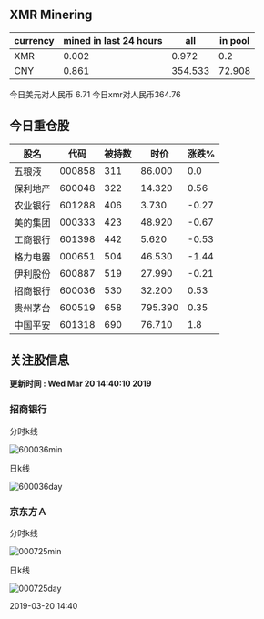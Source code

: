 ## XMR Minering

|currency|mined in last 24 hours|all|in pool|
|---|---|---|---|
|XMR|0.002|0.972|0.2|
|CNY|0.861|354.533|72.908|

今日美元对人民币 6.71	今日xmr对人民币364.76


## 今日重仓股 

|股名|代码|被持数|时价|涨跌%|
|---|---|---|---|---|
|五粮液|000858|311|86.000|0.0|
|保利地产|600048|322|14.320|0.56|
|农业银行|601288|406|3.730|-0.27|
|美的集团|000333|423|48.920|-0.67|
|工商银行|601398|442|5.620|-0.53|
|格力电器|000651|504|46.530|-1.44|
|伊利股份|600887|519|27.990|-0.21|
|招商银行|600036|530|32.200|0.53|
|贵州茅台|600519|658|795.390|0.35|
|中国平安|601318|690|76.710|1.8|

## 关注股信息
**更新时间 : Wed Mar 20 14:40:10 2019**
### 招商银行 
分时k线

![600036min](http://image.sinajs.cn/newchart/min/n/sh600036.gif)

日k线

![600036day](http://image.sinajs.cn/newchart/daily/n/sh600036.gif)

### 京东方Ａ 
分时k线

![000725min](http://image.sinajs.cn/newchart/min/n/sz000725.gif)

日k线

![000725day](http://image.sinajs.cn/newchart/daily/n/sz000725.gif)

2019-03-20 14:40